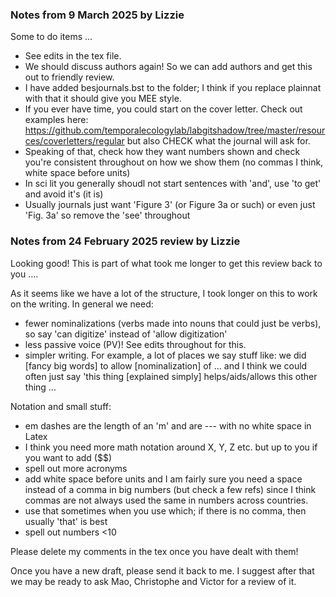 ### Notes from 9 March 2025 by Lizzie

Some to do items ... 
- See edits in the tex file. 
- We should discuss authors again! So we can add authors and get this out to friendly review. 
- I have added besjournals.bst to the folder; I think if you replace plainnat with that it should give you MEE style. 
- If you ever have time, you could start on the cover letter. Check out examples here: https://github.com/temporalecologylab/labgitshadow/tree/master/resources/coverletters/regular but also CHECK what the journal will ask for.
- Speaking of that, check how they want numbers shown and check you're consistent throughout on how we show them (no commas I think, white space before units)
- In sci lit you generally shoudl not start sentences with 'and', use 'to get' and avoid it's (it is)
- Usually journals just want 'Figure 3' (or Figure 3a or such) or even just 'Fig. 3a' so remove the 'see' throughout

### Notes from 24 February 2025 review by Lizzie

Looking good! This is part of what took me longer to get this review back to you .... 

As it seems like we have a lot of the structure, I took longer on this to work on the writing. In general we need:
- fewer nominalizations (verbs made into nouns that could just be verbs), so say 'can digitize' instead of 'allow digitization'
- less passive voice (PV)! See edits throughout for this.
- simpler writing. For example, a lot of places we say stuff like: we did [fancy big words] to allow [nominalization] of ... and I think we could often just say 'this thing [explained simply] helps/aids/allows this other thing ...


Notation and small stuff:
- em dashes are the length of an 'm' and are --- with no white space in Latex
- I think you need more math notation around X, Y, Z etc. but up to you if you want to add ($$)
- spell out more acronyms
- add white space before units and I am fairly sure you need a space instead of a comma in big numbers (but check a few refs) since I think commas are not always used the same in numbers across countries. 
- use that sometimes when you use which; if there is no comma, then usually 'that' is best
- spell out numbers <10

Please delete my comments in the tex once you have dealt with them!

Once you have a new draft, please send it back to me. I suggest after that we may be ready to ask Mao, Christophe and Victor for a review of it. 